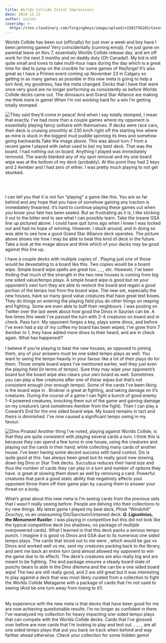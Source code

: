 ```yaml
---
title: Worlds Collide Inital Impressions
date: 2019-11-21
author: unzinc
coverimg: >-
  https://res.cloudinary.com/forgingkeys/image/upload/v1582756265/Cover%20Images/001_lq9fcp.png
---
```

Worlds Collide has been out (officially) for just over a week and boy have I been jamming games! Very coincidentally (cunning emoji), I’ve just gone on parental leave on Nov 7, essentially Worlds Collide release day, and am off work for the next 3 months and on daddy duty (Oh Canada!). My kid is still quite small and loves to take multi-hour naps during the day which is a great time for dad to jump on the crucible for some games of Keyforge! It’s also great as I have a Primes event coming up November 23 in Calgary so getting in as many games as possible in this new meta is going to help a ton! And, my goodness, has the meta changed. Decks that I have that were once very good are no longer performing as consistently as before Worlds Collide decks came out. The dinosaurs and Grand Star Alliance are making me think more in game! When I’m not working hard for a win I’m getting totally stomped. 

![They said they’d come in peace!](/uploads/wcboard.png)
And when I say totally stomped, I mean that exactly. I’ve had more than a couple games where my opponent is essentially playing fancy solitaire with themselves. If decks were race cars, their deck is cruising smoothly at 230 km/h right off the starting line where as mine is stuck in the biggest mud puddle spinning its tires and somehow going backwards.Take the image above. This was about turn 7 from a recent game I played with (what used to be) my best deck. That was the board. I had nothing out on board. Anything I played was immediately removed. The wards blanked any of my spot removal and my one board wipe was at the bottom of my deck (probably). At this point they had 2 keys and 2 Aember and I had zero of either. I was pretty much playing to not get skunked. 

<br/>
<br/>

I can tell you that it is not fun “playing" a game like this. You are so far behind and any hope that you have of somehow gaining any traction is immediately thwarted. It’s hard to continue playing these games out when you know your fate has been sealed. But as frustrating as it is, I like sticking it out to the bitter end to see what I can possibly learn. Take the insane GSA line up pictured above. I could have quit turns ago when I knew I was locked out and had no hope of winning. However, I stuck around, and in doing so was able to see how a good Grand Star Alliance deck operates. The picture above shows me how I may be able to beat this kind of deck in the future. Take a look at the image above and think which of your decks may be good against this line up.

<BigCard name="Ammonia Clouds"/>

I have a couple decks with multiple copies of <Card name="Ammonia Clouds"/>. Playing just one of those would be devastating to a board like this. Two copies would be a board wipe. Simple board wipe spells are great too. <Card name="Gateway to Dis"/>, <Card name="Unlocked Gateway"/>, <Card name="Key to Dis"/>, etc. However, I’ve been finding that much of the strength in the two new houses is coming from big one sided value/tempo plays. A simple board wipe is good but on your opponent’s next turn they are able to restock the board and regain a good portion of the tempo lost from the board wipe. The new set, especially the new houses, have so many good value creatures that have great text boxes. They do things on entering the playing field plus do other things on reaping and fighting. Some are even able to buff their neighbours. I was posting on Twitter over the last week about how good the Dinos in Saurian can be. A few times this week I’ve passed the turn with 2-4 creatures on board and in check. Pass turn. My opponent forges a key, plays some dinos, and before I’ve even had a sip of my coffee my board has been wiped, I’ve gone from 7 Aember to 1, they have added more dinos to their heard, and are in check again. What has happened!?
<br/>
<br/>
I believe if you’re playing to beat the new houses, as opposed to joining them, any of your answers must be one sided tempo plays as well. You want to swing the tempo heavily in your favour like a lot of their plays do for them. Those simple board wipes I’ve mentioned earlier, well they just even the playing field (in terms of tempo). Sure they may wipe your opponent’s board but the board wipe also clears your own board as well. Sometimes you can play a few creatures after one of these wipes but that’s not consistent enough (nor enough tempo). Some of the cards I’ve been liking is the board wipe in <Card name="Coward’s end"/>. Brobnar is great at fighting, and taking damage on it’s creatures. During the course of a game I can fight a bunch of good enemy 1-4 powered creatures, knocking them out of the game and gaining damage on my creature’s (and sometimes Aember from the fight). Then I can play a Coward’s End for the one sided board wipe. My board remains in tact and theirs is diminished. I’ve now caused a significant tempo swing in my favour.

![Dino Pinatas!](/uploads/loot.png)
Another thing I’ve noted, playing against Worlds Collide, is that they are quite consistent with playing several cards a turn. I think this is because they can spend a few turns in one house, using the creatures and playing out the cards in their hand, while collecting many cards of another house. I’ve been having some decent success with hand control. Dis is quite good at this. <Card name="Ember Imp"/> has always been great but its really good now slowing down big Dino or Star Trek decks. Succubus reduces their hand size and thus the number of cards they can play in a turn and number of options they have. <Card name="Mind Barb"/> is great at slowing them down as well by removing a card. Powerful creatures that pack a good static ability that negatively affects your opponent throw them off their game plan by causing them to answer your threat on a body. 

<DeckList name='Q. Ligustinius, the Monument Rustler'/>

What’s great about this new meta is I’m seeing cards from the previous sets that I wasn’t really seeing before. People are delving into their collections to try new things. My latest game I played my best deck, Phisk “Windchill" Zouchyy, vs an unassuming Dis/Sanctum/Untamed deck: ***Q. Ligustinius, the Monument Rustler***. I was playing in competitive but this did not look like the typical competitive deck (no shadows, no package of multiple overpowered cards). What I learned is that this deck packs a serious tempo punch. I imagine it is good vs Dinos and GSA due to its numerous one sided tempo plays. The cards that stood out to me were <Card name="Three Fates"/>, which would be gas vs Dinos and worked well vs me, <Card name="Lost in the Woods"/> sent my creatures packing back to the library, and <Card name="Key Hammer"/> sent me back an entire turn (and almost allowed my opponent to win the game due to its effect). The deck’s creatures are also really big and are meant to be fighting. The <Card name="Ancient Bear"/> and <Card name="Bear Flute"/> package ensures a steady board state of punchy bears to aide in the Dino dilemma and the <Card name="Save the Pack"/> can be a one sided board wipe! The two <Card name="Control the Weak"/> are still really good, and 2 <Card name="Succubus"/> are still great but it was interesting to play against a deck that was most likely curated from a collection to fight the Worlds Collide Metagame with a package of cards that I’m not used to seeing (And be one turn away from losing to it!).  
<br/>
<br/>
My experience with the new meta is that decks that have been good for me are now achieving questionable results. I’m no longer as confident in them. I’ve reanalyzed my collection for heavy impacting one-sided tempo plays that can compete with the Worlds Collide decks. Cards that I’ve glossed over before are now cards that I’m looking to play and test out. <Card name="Blinding Light"/>, <Card name="Relentless Assault"/>, <Card name="Three Fates"/>, <Card name="Nocturnal Maneuver"/>, <Card name="Light’s Out"/> are all one sided tempo plays that put you back on track when behind and way farther ahead otherwise. Check your collection for some hidden gems!




